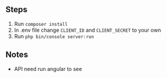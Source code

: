 ## Steps

1. Run `composer install`
2. In .env file change `CLIENT_ID` and `CLIENT_SECRET` to your own
3. Run `php bin/console server:run`

## Notes
* API need run angular to see
